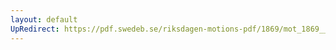 ```yaml
---
layout: default
UpRedirect: https://pdf.swedeb.se/riksdagen-motions-pdf/1869/mot_1869__ak__00171.pdf
---
```

